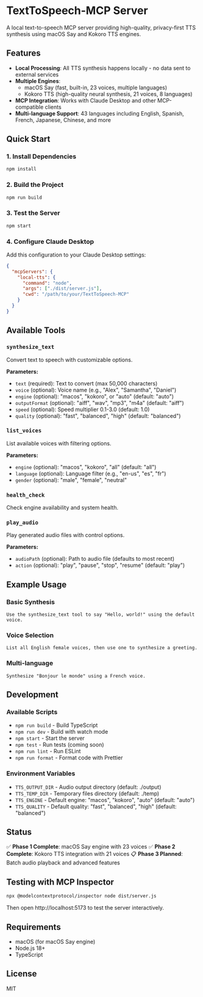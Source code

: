 # TextToSpeech-MCP Server

A local text-to-speech MCP server providing high-quality, privacy-first TTS synthesis using macOS Say and Kokoro TTS engines.

## Features

- **Local Processing**: All TTS synthesis happens locally - no data sent to external services
- **Multiple Engines**: 
  - macOS Say (fast, built-in, 23 voices, multiple languages)
  - Kokoro TTS (high-quality neural synthesis, 21 voices, 8 languages)
- **MCP Integration**: Works with Claude Desktop and other MCP-compatible clients
- **Multi-language Support**: 43 languages including English, Spanish, French, Japanese, Chinese, and more

## Quick Start

### 1. Install Dependencies
```bash
npm install
```

### 2. Build the Project
```bash
npm run build
```

### 3. Test the Server
```bash
npm start
```

### 4. Configure Claude Desktop

Add this configuration to your Claude Desktop settings:

```json
{
  "mcpServers": {
    "local-tts": {
      "command": "node",
      "args": ["./dist/server.js"],
      "cwd": "/path/to/your/TextToSpeech-MCP"
    }
  }
}
```

## Available Tools

### `synthesize_text`
Convert text to speech with customizable options.

**Parameters:**
- `text` (required): Text to convert (max 50,000 characters)
- `voice` (optional): Voice name (e.g., "Alex", "Samantha", "Daniel")
- `engine` (optional): "macos", "kokoro", or "auto" (default: "auto")
- `outputFormat` (optional): "aiff", "wav", "mp3", "m4a" (default: "aiff")
- `speed` (optional): Speed multiplier 0.1-3.0 (default: 1.0)
- `quality` (optional): "fast", "balanced", "high" (default: "balanced")

### `list_voices`
List available voices with filtering options.

**Parameters:**
- `engine` (optional): "macos", "kokoro", "all" (default: "all")
- `language` (optional): Language filter (e.g., "en-us", "es", "fr")
- `gender` (optional): "male", "female", "neutral"

### `health_check`
Check engine availability and system health.

### `play_audio`
Play generated audio files with control options.

**Parameters:**
- `audioPath` (optional): Path to audio file (defaults to most recent)
- `action` (optional): "play", "pause", "stop", "resume" (default: "play")

## Example Usage

### Basic Synthesis
```
Use the synthesize_text tool to say "Hello, world!" using the default voice.
```

### Voice Selection
```
List all English female voices, then use one to synthesize a greeting.
```

### Multi-language
```
Synthesize "Bonjour le monde" using a French voice.
```

## Development

### Available Scripts
- `npm run build` - Build TypeScript
- `npm run dev` - Build with watch mode
- `npm start` - Start the server
- `npm test` - Run tests (coming soon)
- `npm run lint` - Run ESLint
- `npm run format` - Format code with Prettier

### Environment Variables
- `TTS_OUTPUT_DIR` - Audio output directory (default: ./output)
- `TTS_TEMP_DIR` - Temporary files directory (default: ./temp)
- `TTS_ENGINE` - Default engine: "macos", "kokoro", "auto" (default: "auto")
- `TTS_QUALITY` - Default quality: "fast", "balanced", "high" (default: "balanced")

## Status

✅ **Phase 1 Complete**: macOS Say engine with 23 voices
✅ **Phase 2 Complete**: Kokoro TTS integration with 21 voices
📋 **Phase 3 Planned**: Batch audio playback and advanced features

## Testing with MCP Inspector

```bash
npx @modelcontextprotocol/inspector node dist/server.js
```

Then open http://localhost:5173 to test the server interactively.

## Requirements

- macOS (for macOS Say engine)
- Node.js 18+
- TypeScript

## License

MIT